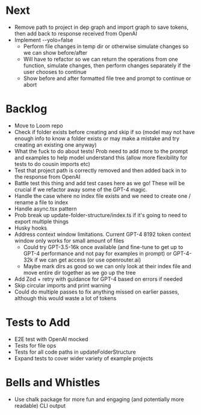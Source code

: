 # Next

- Remove path to project in dep graph and import graph to save tokens, then add back to response received from OpenAI
- Implement --yolo=false
  - Perform file changes in temp dir or otherwise simulate changes so we can show before/after
  - Will have to refactor so we can return the operations from one function, simulate changes, then perform changes separately if the user chooses to continue
  - Show before and after formatted file tree and prompt to continue or abort

# Backlog

- Move to Loom repo
- Check if folder exists before creating and skip if so (model may not have enough info to know a folder exists or may make a mistake and try creating an existing one anyway)
- What the fuck to do about tests! Prob need to add more to the prompt and examples to help model understand this (allow more flexibility for tests to do cousin imports etc)
- Test that project path is correctly removed and then added back in to the response from OpenAI
- Battle test this thing and add test cases here as we go! These will be crucial if we refactor away some of the GPT-4 magic.
- Handle the case where no index file exists and we need to create one / rename a file to index
- Handle async.tsx pattern
- Prob break up update-folder-structure/index.ts if it's going to need to export multiple things
- Husky hooks
- Address context window limitations. Current GPT-4 8192 token context window only works for small amount of files
  - Could try GPT-3.5-16k once available (and fine-tune to get up to GPT-4 performance and not pay for examples in prompt) or GPT-4-32k if we can get access (or use openrouter.ai)
  - Maybe mark dirs as good so we can only look at their index file and move entire dir together as we go up the tree
- Add Zod + retry with guidance for GPT-4 based on errors if needed
- Skip circular imports and print warning
- Could do multiple passes to fix anything missed on earlier passes, although this would waste a lot of tokens

# Tests to Add

- E2E test with OpenAI mocked
- Tests for file ops
- Tests for all code paths in updateFolderStructure
- Expand tests to cover wider variety of example projects

# Bells and Whistles

- Use chalk package for more fun and engaging (and potentially more readable) CLI output
